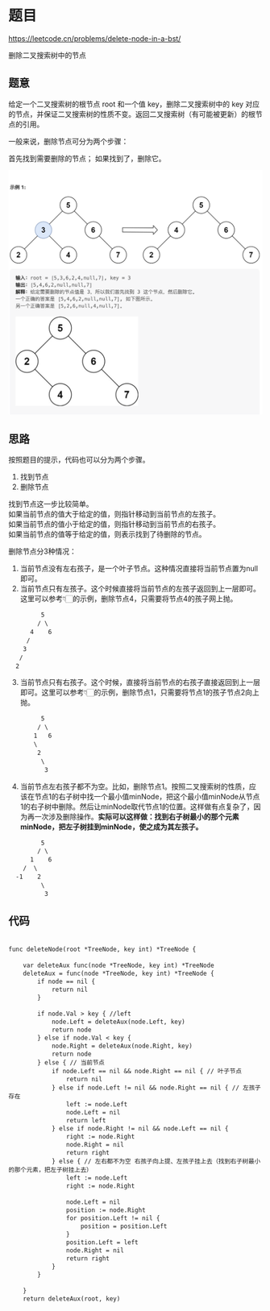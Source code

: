 # 题目
https://leetcode.cn/problems/delete-node-in-a-bst/

删除二叉搜索树中的节点

## 题意

给定一个二叉搜索树的根节点 root 和一个值 key，删除二叉搜索树中的 key 对应的节点，并保证二叉搜索树的性质不变。返回二叉搜索树（有可能被更新）的根节点的引用。

一般来说，删除节点可分为两个步骤：

首先找到需要删除的节点；
如果找到了，删除它。

![](./pict/binaryTree-04.png)


## 思路

按照题目的提示，代码也可以分为两个步骤。
1. 找到节点
2. 删除节点

找到节点这一步比较简单。  
如果当前节点的值大于给定的值，则指针移动到当前节点的左孩子。  
如果当前节点的值小于给定的值，则指针移动到当前节点的右孩子。  
如果当前节点的值等于给定的值，则表示找到了待删除的节点。


删除节点分3种情况：
1. 当前节点没有左右孩子，是一个叶子节点。这种情况直接将当前节点置为null即可。  
2. 当前节点只有左孩子。这个时候直接将当前节点的左孩子返回到上一层即可。这里可以参考👇🏻的示例，删除节点4，只需要将节点4的孩子网上抛。

```txt
         5
        / \
      4    6
     /
    3
   /
  2
```
3. 当前节点只有右孩子。这个时候，直接将当前节点的右孩子直接返回到上一层即可。这里可以参考👇🏻的示例，删除节点1，只需要将节点1的孩子节点2向上抛。

```txt
         5
        / \
       1   6
       \
        2  
         \
          3
```

4. 当前节点左右孩子都不为空。比如，删除节点1。按照二叉搜索树的性质，应该在节点1的右子树中找一个最小值minNode，把这个最小值minNode从节点1的右子树中删除。然后让minNode取代节点1的位置。这样做有点复杂了，因为再一次涉及删除操作。**实际可以这样做：找到右子树最小的那个元素minNode，把左子树挂到minNode，使之成为其左孩子。**

```txt
         5
        / \
      1    6
    /  \
  -1    2  
         \
          3
```


## 代码


```golang

func deleteNode(root *TreeNode, key int) *TreeNode {

	var deleteAux func(node *TreeNode, key int) *TreeNode
	deleteAux = func(node *TreeNode, key int) *TreeNode {
		if node == nil {
			return nil
		}

		if node.Val > key { //left
			node.Left = deleteAux(node.Left, key)
			return node
		} else if node.Val < key {
			node.Right = deleteAux(node.Right, key)
			return node
		} else { // 当前节点
			if node.Left == nil && node.Right == nil { // 叶子节点
				return nil
			} else if node.Left != nil && node.Right == nil { // 左孩子存在
				left := node.Left
				node.Left = nil
				return left
			} else if node.Right != nil && node.Left == nil {
				right := node.Right
				node.Right = nil
				return right
			} else { // 左右都不为空 右孩子向上提、左孩子挂上去（找到右子树最小的那个元素，把左子树挂上去）
				left := node.Left
				right := node.Right

				node.Left = nil
				position := node.Right
				for position.Left != nil {
					position = position.Left
				}
				position.Left = left
				node.Right = nil
				return right
			}
		}

	}
	return deleteAux(root, key)



```